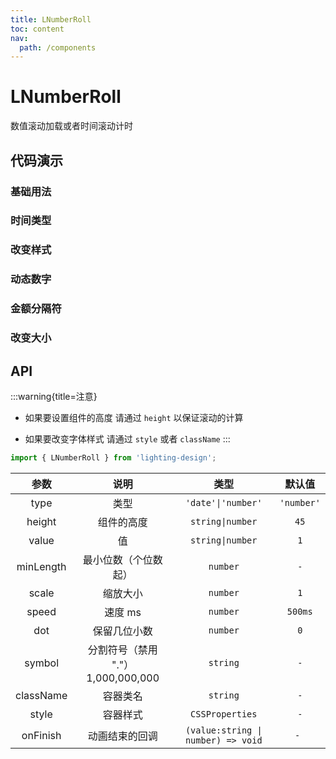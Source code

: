 ```yaml
---
title: LNumberRoll
toc: content
nav:
  path: /components
---
```


# LNumberRoll

数值滚动加载或者时间滚动计时

## 代码演示

### 基础用法

<code src="./demos/base.tsx"></code>

### 时间类型

<code src="./demos/date.tsx"></code>

### 改变样式

<code src="./demos/style.tsx"></code>

### 动态数字

<code src="./demos/dynamic.tsx"></code>

### 金额分隔符

<code src="./demos/decimal.tsx"></code>

### 改变大小

<code src="./demos/size.tsx"></code>

## API

:::warning{title=注意}

- 如果要设置组件的高度 请通过 `height` 以保证滚动的计算

- 如果要改变字体样式 请通过 `style` 或者 `className`
  :::

```ts
import { LNumberRoll } from 'lighting-design';
```

|   参数    |                说明                |                类型                |   默认值   |
| :-------: | :--------------------------------: | :--------------------------------: | :--------: |
|   type    |                类型                |         `'date'\|'number'`         | `'number'` |
|  height   |             组件的高度             |          `string\|number`          |    `45`    |
|   value   |                 值                 |          `string\|number`          |    `1`     |
| minLength |        最小位数（个位数起）        |              `number`              |    `-`     |
|   scale   |              缩放大小              |              `number`              |    `1`     |
|   speed   |              速度 ms               |              `number`              |  `500ms`   |
|    dot    |            保留几位小数            |              `number`              |    `0`     |
|  symbol   | 分割符号（禁用 "."） 1,000,000,000 |              `string`              |    `-`     |
| className |              容器类名              |              `string`              |    `-`     |
|   style   |              容器样式              |          `CSSProperties`           |    `-`     |
| onFinish  |           动画结束的回调           | `(value:string \| number) => void` |    `- `    |
